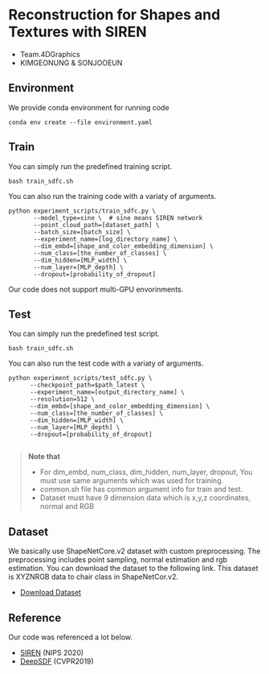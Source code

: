 # Reconstruction for Shapes and Textures with SIREN

- Team.4DGraphics
- KIMGEONUNG & SONJOOEUN

## Environment 

We provide conda environment for running code

```
conda env create --file environment.yaml
```


## Train 

You can simply run the predefined training script.

```
bash train_sdfc.sh
```

You can also run the training code with a variaty of arguments.
```
python experiment_scripts/train_sdfc.py \
       --model_type=sine \  # sine means SIREN network
       --point_cloud_path=[dataset_path] \
       --batch_size=[batch_size] \
       --experiment_name=[log_directory_name] \
       --dim_embd=[shape_and_color_embedding_dimension] \
       --num_class=[the_number_of_classes] \
       --dim_hidden=[MLP_width] \
       --num_layer=[MLP_depth] \
       --dropout=[probability_of_dropout]
```

Our code does not support multi-GPU envorinments.


## Test

You can simply run the predefined test script.

```
bash train_sdfc.sh
```

You can also run the test code with a variaty of arguments.

```
python experiment_scripts/test_sdfc.py \
      --checkpoint_path=$path_latest \
      --experiment_name=[output_directory_name] \
      --resolution=512 \
      --dim_embd=[shape_and_color_embedding_dimension] \
      --num_class=[the_number_of_classes] \
      --dim_hidden=[MLP_width] \
      --num_layer=[MLP_depth] \
      --dropout=[probability_of_dropout]
  
```

>**Note that**
>- For dim_embd, num_class, dim_hidden, num_layer, dropout,
>You must use same arguments which was used for training.
>- common.sh file has common argument info for train and test.
>- Dataset must have 9 dimension data which is x,y,z coordinates, normal and RGB 


## Dataset 

We basically use ShapeNetCore.v2 dataset with custom preprocessing. The 
preprocessing includes point sampling, normal estimation and rgb estimation.
You can download the dataset to the following link. This dataset is XYZNRGB data
to chair class in ShapeNetCor.v2.
- [Download Dataset](https://drive.google.com/drive/folders/1HIpmxAxKM0XBJ1dUrXZLGLdKmi_4obKE?usp=sharing)


## Reference

Our code was referenced a lot below.  

- [SIREN](https://github.com/vsitzmann/siren) (NIPS 2020)
- [DeepSDF](https://github.com/facebookresearch/DeepSDF) (CVPR2019)
